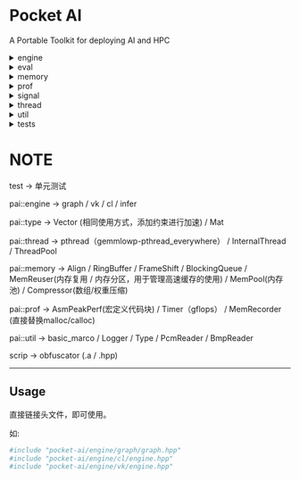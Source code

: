 # Pocket AI

A Portable Toolkit for deploying AI and HPC 

<details>
<summary>engine</summary>

* [cl](https://github.com/cjmcv/pai/tree/master/engine/cl): A small computing framework based on opencl. 
This framework is designed to help you quickly call Opencl API to do the calculations you need.

* [vk](https://github.com/cjmcv/pai/tree/master/engine/vk): A small computing framework based on vulkan. 
This framework is designed to help you quickly call vulkan's computing API to do the calculations you need.

* [graph](https://github.com/cjmcv/pai/tree/master/engine/graph): A small multitasking scheduler that can quickly build efficient pipelines for your multiple tasks.

* [infer](https://github.com/cjmcv/pai/tree/master/engine/infer): A tiny inference engine for microprocessors, with a library size of only 10K+.

</details>

<details>
<summary>eval</summary>

* [llm](https://github.com/cjmcv/pai/tree/master/eval/llm): A small tool is used to quickly verify whether the end-to-end calculation results are correct when accelerating and optimizing the large language model (LLM) inference engine.

</details>

<details>
<summary>memory</summary>

* align_alloc
* allocator
* blocking_queue
* frame_shift_cache
* huffman_encoder
* ring_buffer

</details>

<details>
<summary>prof</summary>

* timer

</details>

<details>
<summary>signal</summary>

* rfft / irfft

</details>

<details>
<summary>thread</summary>

* internal_thread
* thread_pool

</details>

<details>
<summary>util</summary>

* bmp_reader
* logger

</details>

<details>
<summary>tests</summary>

Unit tests
```bash
cd tests && ./build_win_x86.bat # windows
cd tests && ./build.sh          # linux
# run
.\bin\unit_tests
```
</details>


# NOTE
test -> 单元测试

pai::engine -> graph / vk / cl / infer

pai::type -> Vector (相同使用方式，添加约束进行加速) / Mat

pai::thread -> pthread（gemmlowp-pthread_everywhere） / InternalThread / ThreadPool

pai::memory -> Align / RingBuffer / FrameShift / BlockingQueue / MemReuser(内存复用 / 内存分区，用于管理高速缓存的使用) / MemPool(内存池) / Compressor(数组/权重压缩)

pai::prof -> AsmPeakPerf(宏定义代码块) / Timer（gflops） / MemRecorder (直接替换malloc/calloc) 

pai::util -> basic_marco / Logger / Type / PcmReader / BmpReader

scrip -> obfuscator (.a / .hpp)

---

## Usage

直接链接头文件，即可使用。

如:

```bash
#include "pocket-ai/engine/graph/graph.hpp"
#include "pocket-ai/engine/cl/engine.hpp"
#include "pocket-ai/engine/vk/engine.hpp"
```